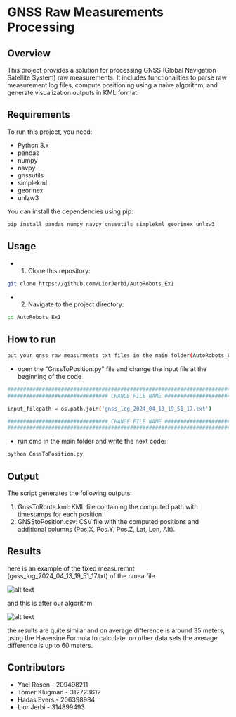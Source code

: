 # GNSS Raw Measurements Processing

## Overview

This project provides a solution for processing GNSS (Global Navigation Satellite System) raw measurements. It includes functionalities to parse raw measurement log files, compute positioning using a naive algorithm, and generate visualization outputs in KML format.

## Requirements

To run this project, you need:

- Python 3.x
- pandas
- numpy
- navpy
- gnssutils
- simplekml
- georinex
- unlzw3

You can install the dependencies using pip:

```bash
pip install pandas numpy navpy gnssutils simplekml georinex unlzw3
```

## Usage
- 1. Clone this repository:
```bash
git clone https://github.com/LiorJerbi/AutoRobots_Ex1
```
- 2. Navigate to the project directory:
```bash
cd AutoRobots_Ex1
```

## How to run
```bash
put your gnss raw measurments txt files in the main folder(AutoRobots_Ex1)
```
- open the "GnssToPosition.py" file and change the input file at the beginning of the code
```bash
###################################################################################
################################ CHANGE FILE NAME #################################

input_filepath = os.path.join('gnss_log_2024_04_13_19_51_17.txt')

################################ CHANGE FILE NAME #################################
###################################################################################
```
- run cmd in the main folder and write the next code:
```bash
python GnssToPosition.py
```

## Output
The script generates the following outputs:
1. GnssToRoute.kml: KML file containing the computed path with timestamps for each position.
2. GNSStoPosition.csv: CSV file with the computed positions and additional columns (Pos.X, Pos.Y, Pos.Z, Lat, Lon, Alt).

## Results
here is an example of the fixed measuremnt (gnss_log_2024_04_13_19_51_17.txt) of the nmea file

![alt text](https://i.imgur.com/sLFGeab.jpeg)

and this is after our algorithm

![alt text](https://i.imgur.com/1Uc406M.jpeg)

the results are quite similar and on average difference is around 35 meters, using the Haversine Formula to calculate.
on other data sets the average difference is up to 60 meters.


## Contributors
- Yael Rosen - 209498211
- Tomer Klugman - 312723612
- Hadas Evers - 206398984
- Lior Jerbi - 314899493
